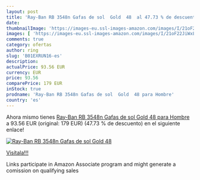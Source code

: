 ```yaml
---
layout: post
title: 'Ray-Ban RB 3548n Gafas de sol  Gold  48  al 47.73 % de descuento'
date: 
thumbnailImage: 'https://images-eu.ssl-images-amazon.com/images/I/21oF22JiWxL._SL200_.jpg'
images: [ 'https://images-eu.ssl-images-amazon.com/images/I/21oF22JiWxL._SL200_.jpg' ]
comments: true
category: ofertas
author: ring
slug: 'B01EXRUN16-es'
description:
actualPrice: 93.56 EUR
currency: EUR
price: 93.56
comparePrice: 179 EUR
inStock: true
prodname: 'Ray-Ban RB 3548n Gafas de sol  Gold  48 para Hombre'
country: 'es'
---
```


Ahora mismo tienes [Ray-Ban RB 3548n Gafas de sol  Gold  48 para Hombre](https://www.amazon.es/dp/B01EXRUN16/?tag=tolees-21) a 93.56 EUR (original: 179 EUR) (47.73 %  de descuento) en el siguiente enlace!

[![Ray-Ban RB 3548n Gafas de sol  Gold  48 ](https://images-eu.ssl-images-amazon.com/images/I/21oF22JiWxL._SL200_.jpg)](https://www.amazon.es/dp/B01EXRUN16/?tag=tolees-21)

[Visítala!!!](https://www.amazon.es/dp/B01EXRUN16/?tag=tolees-21)

Links participate in Amazon Associate program and might generate a comission on qualifying sales
